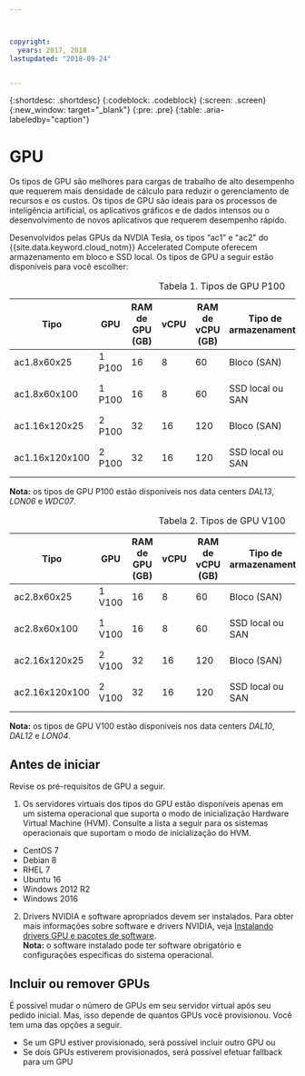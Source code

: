 ```yaml
---



copyright:
  years: 2017, 2018
lastupdated: "2018-09-24"


---
```


{:shortdesc: .shortdesc}
{:codeblock: .codeblock}
{:screen: .screen}
{:new_window: target="_blank"}
{:pre: .pre}
{:table: .aria-labeledby="caption"}

# GPU
Os tipos de GPU são melhores para cargas de trabalho de alto desempenho que requerem mais densidade de cálculo
para reduzir o gerenciamento de recursos e os custos. Os tipos de GPU são ideais para os processos de inteligência
artificial, os aplicativos gráficos e de dados intensos ou o desenvolvimento de novos aplicativos que requerem desempenho
rápido.

Desenvolvidos pelas GPUs da NVDIA Tesla, os tipos “ac1” e "ac2" do {{site.data.keyword.cloud_notm}}
Accelerated Compute oferecem armazenamento em bloco e SSD local. Os tipos de GPU a seguir estão disponíveis para você escolher:  

  <table>
<CAPTION>Tabela 1. Tipos de GPU P100</CAPTION>
<THEAD>
<TR>
<th>Tipo</th>
<th>GPU</th>
<th>RAM de GPU (GB)</th>
<th>vCPU</th>
<th>RAM de vCPU (GB)</th>
<th>Tipo de armazenamento</th>
<th>Disco de inicialização (GB)</th>
<th>Discos secundários (2 e 3) (GB)</th>
</TR>
</THEAD>
<TBODY>
<tr>
<td>ac1.8x60x25</td>
<td>1 P100</td>
<td>16</td>
<td>8</td>
<td>60</td>
<td>Bloco (SAN)</td>
<td>25</td>
<td>Nenhum</td>
</tr>
<tr>
<td>ac1.8x60x100</td>
<td>1 P100</td>
<td>16</td>
<td>8</td>
<td>60</td>
<td>SSD local ou SAN</td>
<td>100</td>
<td>Nenhum (SAN)<br>300 (local)</td>
</tr>
<tr>
<td>ac1.16x120x25</td>
<td>2 P100</td>
<td>32</td>
<td>16</td>
<td>120</td>
<td>Bloco (SAN)</td>
<td>25</td>
<td>Nenhum</td>
</tr>
<tr>
<td>ac1.16x120x100</td>
<td>2 P100</td>
<td>32</td>
<td>16</td>
<td>120</td>
<td>SSD local ou SAN</td>
<td>100</td>
<td>Nenhum (SAN)<br>600 (local)</td></tr>

</TBODY>
</table>

**Nota:** os tipos de GPU P100 estão disponíveis nos data centers _DAL13_,
_LON06_ e _WDC07_.

<table>
<CAPTION>Tabela 2. Tipos de GPU V100</CAPTION>
<THEAD>
<TR>
<th>Tipo</th>
<th>GPU</th>
<th>RAM de GPU (GB)</th>
<th>vCPU</th>
<th>RAM de vCPU (GB)</th>
<th>Tipo de armazenamento</th>
<th>Disco de inicialização (GB)</th>
<th>Discos secundários (2 e 3) (GB)</th>
</TR>
</THEAD>
<TBODY>
<tr>
<td>ac2.8x60x25</td>
<td>1 V100</td>
<td>16</td>
<td>8</td>
<td>60</td>
<td>Bloco (SAN)</td>
<td>25</td>
<td>Nenhum</td>
</tr>
<tr>
<td>ac2.8x60x100</td>
<td>1 V100</td>
<td>16</td>
<td>8</td>
<td>60</td>
<td>SSD local ou SAN</td>
<td>100</td>
<td>Nenhum (SAN)<br>300 (local)</td>
</tr>
<tr>
<td>ac2.16x120x25</td>
<td>2 V100</td>
<td>32</td>
<td>16</td>
<td>120</td>
<td>Bloco (SAN)</td>
<td>25</td>
<td>Nenhum</td>
</tr>
<tr>
<td>ac2.16x120x100</td>
<td>2 V100</td>
<td>32</td>
<td>16</td>
<td>120</td>
<td>SSD local ou SAN</td>
<td>100</td>
<td>Nenhum (SAN)<br>600 (local)</td></tr>

</TBODY>
</table>

**Nota:** os tipos de GPU V100 estão disponíveis nos data centers _DAL10_,
_DAL12_ e _LON04_<!--WDC07-->.


## Antes de iniciar
Revise os pré-requisitos de GPU a seguir.

1. Os servidores virtuais dos tipos do GPU estão disponíveis apenas em um sistema operacional que suporta o modo de inicialização Hardware Virtual Machine (HVM). Consulte a lista a seguir para os sistemas operacionais que suportam o modo de inicialização do HVM.  
  - CentOS 7
  - Debian 8
  - RHEL 7
  - Ubuntu 16
  - Windows 2012 R2
  - Windows 2016

2. Drivers NVIDIA e software apropriados devem ser instalados. Para obter mais informações sobre software e drivers NVIDIA, veja [Instalando drivers GPU e pacotes de software](../vsi/vsi_gpu_nvidia_drivers.html).  
**Nota:** o software instalado pode ter software obrigatório e configurações específicas do sistema operacional.

## Incluir ou remover GPUs 
É possível mudar o número de GPUs em seu servidor virtual após seu pedido inicial. Mas, isso depende de quantos GPUs você provisionou. Você tem uma das opções a seguir.

- Se um GPU estiver provisionado, será possível incluir outro GPU ou
- Se dois GPUs estiverem provisionados, será possível efetuar fallback para um GPU
